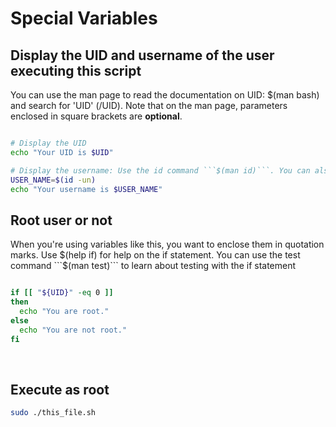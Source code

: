 # Special Variables

## Display the UID and username of the user executing this script
You can use the man page to read the documentation on UID: $(man bash) and search for 'UID' (/UID). 
Note that on the man page, parameters enclosed in square brackets are **optional**.

```bash

# Display the UID
echo "Your UID is $UID"	

# Display the username: Use the id command ```$(man id)```. You can also use the ```$(whoami)``` command to get the username.
USER_NAME=$(id -un)
echo "Your username is $USER_NAME"
```


## Root user or not
When you're using variables like this, you want to enclose them in quotation marks. Use $(help if) for help on the if statement. You can use the test command ```$(man test)``` to learn about testing with the if statement

```bash

if [[ "${UID}" -eq 0 ]]
then
  echo "You are root."
else
  echo "You are not root."
fi
```

<br/>

## Execute as root
```bash
sudo ./this_file.sh
```

